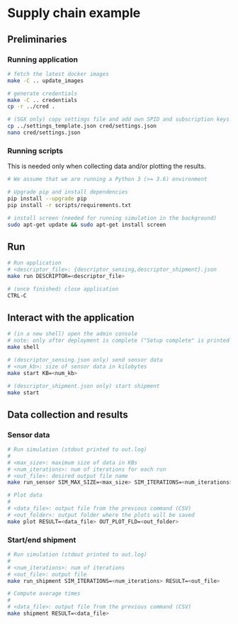 # Supply chain example

## Preliminaries

### Running application

```bash
# fetch the latest docker images
make -C .. update_images

# generate credentials
make -C .. credentials
cp -r ../cred .

# (SGX only) copy settings file and add own SPID and subscription keys
cp ../settings_template.json cred/settings.json
nano cred/settings.json
```

### Running scripts

This is needed only when collecting data and/or plotting the results.

```bash
# We assume that we are running a Python 3 (>= 3.6) environment

# Upgrade pip and install dependencies
pip install --upgrade pip
pip install -r scripts/requirements.txt

# install screen (needed for running simulation in the background)
sudo apt-get update && sudo apt-get install screen
```

## Run

```bash
# Run application
# <descriptor_file>: {descriptor_sensing,descriptor_shipment}.json
make run DESCRIPTOR=<descriptor_file>

# (once finished) close application
CTRL-C
```

## Interact with the application

```bash
# (in a new shell) open the admin console
# note: only after deployment is complete ("Setup complete" is printed out)
make shell

# (descriptor_sensing.json only) send sensor data
# <num_kb>: size of sensor data in kilobytes
make start KB=<num_kb>

# (descriptor_shipment.json only) start shipment
make start
```

## Data collection and results

### Sensor data

```bash
# Run simulation (stdout printed to out.log)
#
# <max_size>: maximum size of data in KBs
# <num_iterations>: num of iterations for each run
# <out_file>: desired output file name
make run_sensor SIM_MAX_SIZE=<max_size> SIM_ITERATIONS=<num_iterations> RESULT=<out_file>

# Plot data
#
# <data_file>: output file from the previous command (CSV)
# <out_folder>: output folder where the plots will be saved
make plot RESULT=<data_file> OUT_PLOT_FLD=<out_folder>
```

### Start/end shipment
```bash
# Run simulation (stdout printed to out.log)
#
# <num_iterations>: num of iterations
# <out_file>: output file
make run_shipment SIM_ITERATIONS=<num_iterations> RESULT=<out_file>

# Compute average times
#
# <data_file>: output file from the previous command (CSV)
make shipment RESULT=<data_file>
```